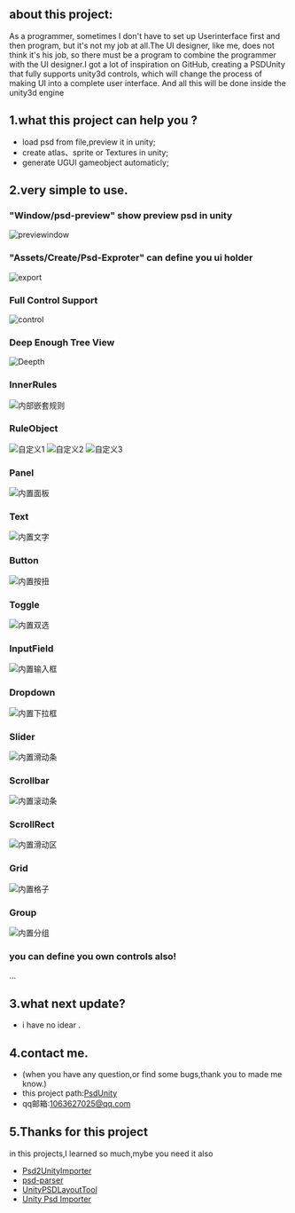 ## about this project:
   As a programmer, sometimes I don't have to set up Userinterface first and then program, but it's not my job at all.The UI designer, like me, does not think it's his job, so there must be a program to combine the programmer with the UI designer.I got a lot of inspiration on GitHub, creating a PSDUnity that fully supports unity3d controls, which will change the process of making UI into a complete user interface. And all this will be done inside the unity3d engine

## 1.what this project can help you ?

*  load psd from file,preview it in unity;
*  create atlas、sprite or Textures in unity;
*  generate UGUI gameobject automaticly;

## 2.very simple to use.
 ### "Window/psd-preview" show preview psd in unity
 ![previewindow](Pics/psd-preview.png)
 ### "Assets/Create/Psd-Exproter" can define you ui holder
 ![export](Pics/psd-exporter.png)
 ### Full Control Support 
 ![control](Pics/controls.png)
 ### Deep Enough Tree View   
 ![Deepth](Pics/deep.png)
 ### InnerRules
 ![内部嵌套规则](Pics/innerObjects.png)
 ### RuleObject 
 ![自定义1](Pics/ruleobject1.png)
 ![自定义2](Pics/ruleobject2.png)
 ![自定义3](Pics/ruleobject3.png)
 ### Panel
 ![内置面板](Pics/panel.png)
 ### Text
 ![内置文字](Pics/text.png)
 ### Button
 ![内置按扭](Pics/button.png)
 ### Toggle
 ![内置双选](Pics/toggle.png)
 ### InputField
 ![内置输入框](Pics/inputfield.png)
 ### Dropdown
 ![内置下拉框](Pics/dropdown.png)
 ### Slider
 ![内置滑动条](Pics/slider.png)
 ### Scrollbar
 ![内置滚动条](Pics/scrollbar.png)
 ### ScrollRect
 ![内置滑动区](Pics/scrollview.png)
 ### Grid
 ![内置格子](Pics/grid.png)
 ### Group
 ![内置分组](Pics/group.png)
 ### you can define you own controls also!
 ...
## 3.what next update?
 * i have no idear .

## 4.contact me.
* (when you have any question,or find some bugs,thank you to made me know.)
* this project path:[PsdUnity](https://github.com/zouhunter/unity-psd)
* qq邮箱:1063627025@qq.com

## 5.Thanks for this project
in this projects,I learned so much,mybe you need it also

* [Psd2UnityImporter](https://github.com/SubjectNerd-Unity/Psd2UnityImporter) 
* [psd-parser](https://github.com/NtreevSoft/psd-parser)
* [UnityPSDLayoutTool](https://github.com/GlitchEnzo/UnityPSDLayoutTool)
* [Unity Psd Importer](https://github.com/Banbury/UnityPsdImporter)
